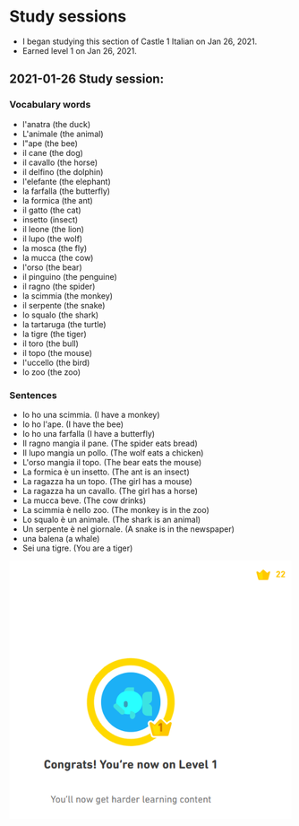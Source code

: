 # Study sessions 
* I began studying this section of Castle 1 Italian on Jan 26, 2021.
* Earned level 1 on Jan 26, 2021.


## 2021-01-26 Study session:


### Vocabulary words <br>
* l'anatra (the duck) 
* L'animale (the animal)
* l"ape (the bee)
* il cane (the dog) 
* il cavallo (the horse)
* il delfino (the dolphin)
* l'elefante (the elephant) 
* la farfalla (the butterfly) 
* la formica (the ant)
* il gatto (the cat)
* insetto (insect) 
* il leone (the lion)
* il lupo (the wolf) 
* la mosca (the fly) 
* la mucca (the cow) 
* l'orso (the bear)
* il pinguino (the penguine) 
* il ragno (the spider) 
* la scimmia (the monkey)
* il serpente (the snake) 
* lo squalo (the shark) 
* la tartaruga (the turtle)
* la tigre (the tiger)
* il toro (the bull) 
* il topo (the mouse)
* l'uccello (the bird)
* lo zoo (the zoo) 


### Sentences
* Io ho una scimmia. (I have a monkey) 
* Io ho l'ape. (I have the bee)
* Io ho una farfalla (I have a butterfly)
* Il ragno mangia il pane. (The spider eats bread)
* Il lupo mangia un pollo. (The wolf eats a chicken) 
* L'orso mangia il topo. (The bear eats the mouse)
* La formica è un insetto. (The ant is an insect) 
* La ragazza ha un topo. (The girl has a mouse)
* La ragazza ha un cavallo. (The girl has a horse)
* La mucca beve. (The cow drinks)
* La scimmia è nello zoo. (The monkey is in the zoo) 
* Lo squalo è un animale. (The shark is an animal)
* Un serpente è nel giornale. (A snake is in the newspaper) 
* una balena (a whale) 
* Sei una tigre. (You are a tiger) 

![Results](https://github.com/EO4wellness/T-I-L/blob/main/polyglot/italiano/castle-1/images/2021-01-26_earned-level1-animals-castle1.png)

